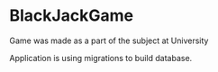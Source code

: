 # BlackJackGame

Game was made as a part of the subject at University

Application is using migrations to build database.

